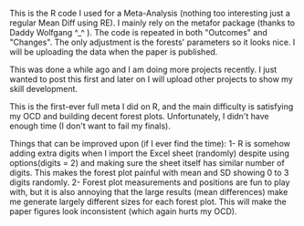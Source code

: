This is the R code I used for a Meta-Analysis (nothing too interesting just a regular Mean Diff using RE). I mainly rely on the metafor package (thanks to Daddy Wolfgang ^_^ ). 
The code is repeated in both "Outcomes" and "Changes". The only adjustment is the forests' parameters so it looks nice.
I will be uploading the data when the paper is published.

This was done a while ago and I am doing more projects recently. I just wanted to post this first and later on I will upload other projects to show my skill development.

This is the first-ever full meta I did on R, and the main difficulty is satisfying my OCD and building decent forest plots.
Unfortunately, I didn't have enough time (I don't want to fail my finals).


Things that can be improved upon (if I ever find the time):
        1- R is somehow adding extra digits when I import the Excel sheet (randomly) despite using options(digits = 2) and making sure the sheet itself has similar number of digits.
            This makes the forest plot painful with mean and SD showing 0 to 3 digits randomly. 
        2- Forest plot measurements and positions are fun to play with, but it is also annoying that the large results (mean differences) make me generate largely different sizes for each forest plot.
            This will make the paper figures look inconsistent (which again hurts my OCD).


